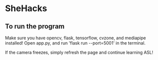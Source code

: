 # SheHacks

## To run the program
Make sure you have opencv, flask, tensorflow, cvzone, and mediapipe installed!
Open app.py, and run 'flask run --port=5001' in the terminal. 

If the camera freezes, simply refresh the page and continue learning ASL!
